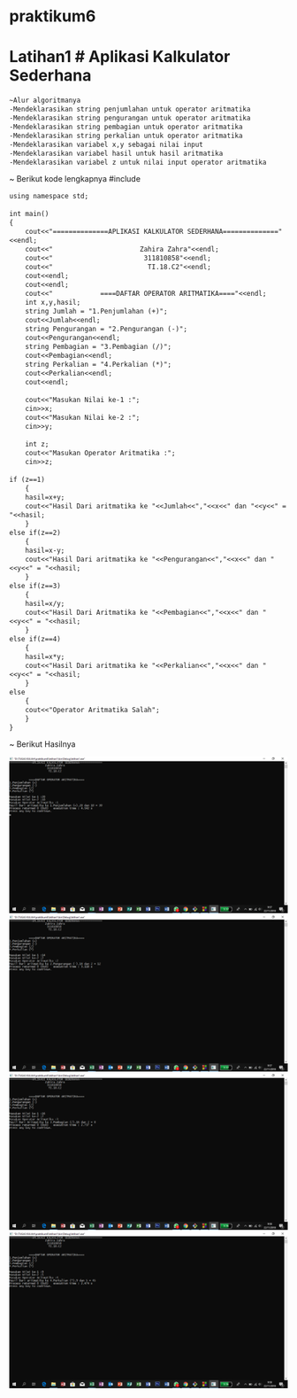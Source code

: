 # praktikum6
# Latihan1 # Aplikasi Kalkulator Sederhana

	~Alur algoritmanya
	-Mendeklarasikan string penjumlahan untuk operator aritmatika
	-Mendeklarasikan string pengurangan untuk operator aritmatika	
	-Mendeklarasikan string pembagian untuk operator aritmatika
	-Mendeklarasikan string perkalian untuk operator aritmatika
	-Mendeklarasikan variabel x,y sebagai nilai input
	-Mendeklarasikan variabel hasil untuk hasil aritmatika
	-Mendeklarasikan variabel z untuk nilai input operator aritmatika

~ Berikut kode lengkapnya
	#include <iostream>

	using namespace std;

	int main()
	{	
		cout<<"==============APLIKASI KALKULATOR SEDERHANA=============="<<endl;
		cout<<"                      Zahira Zahra"<<endl;
		cout<<"                       311810858"<<endl;
		cout<<"                        TI.18.C2"<<endl;
		cout<<endl;
		cout<<endl;
		cout<<"            ====DAFTAR OPERATOR ARITMATIKA===="<<endl;
		int x,y,hasil;
		string Jumlah = "1.Penjumlahan (+)";
		cout<<Jumlah<<endl;
		string Pengurangan = "2.Pengurangan (-)";
		cout<<Pengurangan<<endl;
		string Pembagian = "3.Pembagian (/)";
		cout<<Pembagian<<endl;
		string Perkalian = "4.Perkalian (*)";
		cout<<Perkalian<<endl;
		cout<<endl;

		cout<<"Masukan Nilai ke-1 :";
		cin>>x;
		cout<<"Masukan Nilai ke-2 :";
		cin>>y;

		int z;
		cout<<"Masukan Operator Aritmatika :";
		cin>>z;

	if (z==1)
		{
		hasil=x+y;
		cout<<"Hasil Dari aritmatika ke "<<Jumlah<<","<<x<<" dan "<<y<<" = "<<hasil;
		}
	else if(z==2)
		{
		hasil=x-y;
		cout<<"Hasil Dari aritmatika ke "<<Pengurangan<<","<<x<<" dan "<<y<<" = "<<hasil;
		}
	else if(z==3)
		{
		hasil=x/y;
		cout<<"Hasil Dari Aritmatika ke "<<Pembagian<<","<<x<<" dan "<<y<<" = "<<hasil;
		}
	else if(z==4)
		{
		hasil=x*y;
		cout<<"Hasil Dari aritmatika ke "<<Perkalian<<","<<x<<" dan "<<y<<" = "<<hasil;
		}
	else
		{
		cout<<"Operator Aritmatika Salah";
		}
	}

~ Berikut Hasilnya

![img](https://github.com/zahira12/praktikum6/blob/master/latihan1/hasil1penjumlahan.png)
![img](https://github.com/zahira12/praktikum6/blob/master/latihan1/hasil2pengurangan.png)
![img](https://github.com/zahira12/praktikum6/blob/master/latihan1/hasil3pembagian.png)
![img](https://github.com/zahira12/praktikum6/blob/master/latihan1/hasil4perkalian.png)

